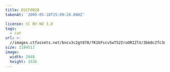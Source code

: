 ```yaml
---
title: DSCF0028
takenAt: '2005-05-10T15:09:20.000Z'

license: CC BY-ND 3.0
tags:
  - cat
url: >-
  //images.ctfassets.net/bncv3c2gt878/7K1kFscvSwT52IroORIZlV/3bb8c2fc3dbb6aeba3ff94d6ede59127/dscf0028_4559759119_o
size: 1184511
image:
  width: 2048
  height: 1536
---
```

